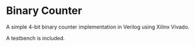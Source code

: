 # Binary Counter

A simple 4-bit binary counter implementation in Verilog using Xilinx Vivado.

A testbench is included.